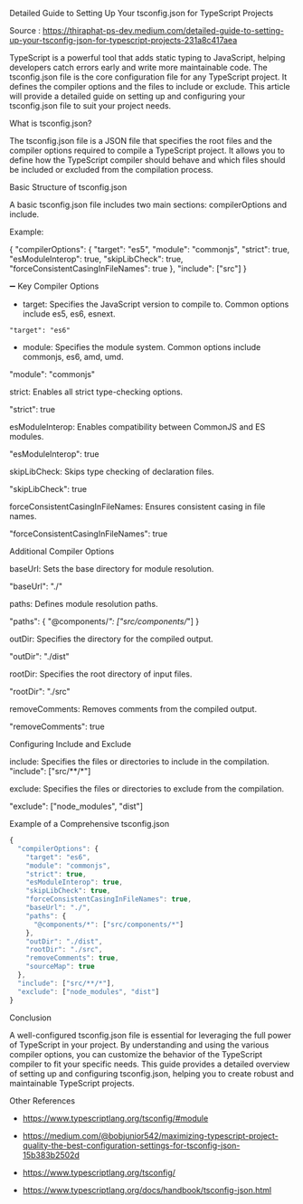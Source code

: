 
Detailed Guide to Setting Up Your tsconfig.json for TypeScript Projects

Source : https://thiraphat-ps-dev.medium.com/detailed-guide-to-setting-up-your-tsconfig-json-for-typescript-projects-231a8c417aea

TypeScript is a powerful tool that adds static typing to JavaScript, helping developers catch errors early and write more maintainable code. The tsconfig.json file is the core configuration file for any TypeScript project. It defines the compiler options and the files to include or exclude. This article will provide a detailed guide on setting up and configuring your tsconfig.json file to suit your project needs.

What is tsconfig.json?

The tsconfig.json file is a JSON file that specifies the root files and the compiler options required to compile a TypeScript project. It allows you to define how the TypeScript compiler should behave and which files should be included or excluded from the compilation process.

Basic Structure of tsconfig.json

A basic tsconfig.json file includes two main sections: compilerOptions and include.

Example:

{
  "compilerOptions": {
    "target": "es5",
    "module": "commonjs",
    "strict": true,
    "esModuleInterop": true,
    "skipLibCheck": true,
    "forceConsistentCasingInFileNames": true
  },
  "include": ["src"]
}

➖ Key Compiler Options

- target: Specifies the JavaScript version to compile to. Common options include es5, es6, esnext.

```
"target": "es6"

```


- module: Specifies the module system. Common options include commonjs, es6, amd, umd.

"module": "commonjs"

strict: Enables all strict type-checking options.

"strict": true

esModuleInterop: Enables compatibility between CommonJS and ES modules.

"esModuleInterop": true

skipLibCheck: Skips type checking of declaration files.

"skipLibCheck": true

forceConsistentCasingInFileNames: Ensures consistent casing in file names.

"forceConsistentCasingInFileNames": true

Additional Compiler Options

baseUrl: Sets the base directory for module resolution.

"baseUrl": "./"

paths: Defines module resolution paths.

"paths": {
  "@components/*": ["src/components/*"]
}

outDir: Specifies the directory for the compiled output.

"outDir": "./dist"

rootDir: Specifies the root directory of input files.

"rootDir": "./src"

removeComments: Removes comments from the compiled output.

"removeComments": true

Configuring Include and Exclude

include: Specifies the files or directories to include in the compilation.
"include": ["src/**/*"]

exclude: Specifies the files or directories to exclude from the compilation.

"exclude": ["node_modules", "dist"]

Example of a Comprehensive tsconfig.json

```js
{
  "compilerOptions": {
    "target": "es6",
    "module": "commonjs",
    "strict": true,
    "esModuleInterop": true,
    "skipLibCheck": true,
    "forceConsistentCasingInFileNames": true,
    "baseUrl": "./",
    "paths": {
      "@components/*": ["src/components/*"]
    },
    "outDir": "./dist",
    "rootDir": "./src",
    "removeComments": true,
    "sourceMap": true
  },
  "include": ["src/**/*"],
  "exclude": ["node_modules", "dist"]
}

```

Conclusion

A well-configured tsconfig.json file is essential for leveraging the full power of TypeScript in your project. By understanding and using the various compiler options, you can customize the behavior of the TypeScript compiler to fit your specific needs. This guide provides a detailed overview of setting up and configuring tsconfig.json, helping you to create robust and maintainable TypeScript projects.

Other References

- https://www.typescriptlang.org/tsconfig/#module

- https://medium.com/@bobjunior542/maximizing-typescript-project-quality-the-best-configuration-settings-for-tsconfig-json-15b383b2502d

- https://www.typescriptlang.org/tsconfig/

- https://www.typescriptlang.org/docs/handbook/tsconfig-json.html
